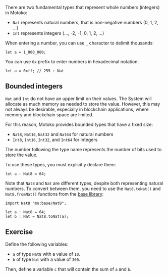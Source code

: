 There are two fundamental types that represent whole numbers (integers) in Motoko:

- `Nat` represents natural numbers, that is non-negative numbers (0, 1, 2, ...)
- `Int` represents integers (..., -2, -1, 0, 1, 2, ...)

When entering a number, you can use `_` character to delimit thousands:

```motoko
let a = 1_000_000;
```

You can use `0x` prefix to enter numbers in hexadecimal notation:

```motoko
let a = 0xff; // 255 : Nat
```

## Bounded integers

`Nat` and `Int` do not have an upper limit on their values. The System will allocate as much memory as needed to store the value. However, this may not always be desirable, especially in blockchain applications, where memory and blockchain space are limited.

For this reason, Motoko provides bounded types that have a fixed size:

- `Nat8`, `Nat16`, `Nat32` and `Nat64` for natural numbers
- `Int8`, `Int16`, `Int32`, and `Int64` for integers

The number following the type name represents the number of bits used to store the value.

To use these types, you must explicitly declare them:

```motoko
let a : Nat8 = 64;
```

Note that `Nat8` and `Nat` are different types, despite both representing natural numbers. To convert between them, you need to use the `Nat8.toNat()` and `Nat8.fromNat()` functions from the [base library](https://internetcomputer.org/docs/current/motoko/main/base/Nat8):

```motoko
import Nat8 "mo:base/Nat8";

let a : Nat8 = 64;
let b : Nat = Nat8.toNat(a);
```

## Exercise

Define the following variables:

- `a` of type `Nat8` with a value of `10`.
- `b` of type `Nat` with a value of `300`.

Then, define a variable `c` that will contain the sum of `a` and `b`.
